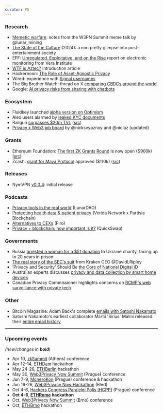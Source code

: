 ```yaml
---
curator: PG
---
```


### Research
* [Memetic warfare](https://dark.fi/insights/memetic-warfare.html): notes from the W3PN Summit meme talk by @lunar_mining
* [The State of the Culture](https://www.honest-broker.com/p/the-state-of-the-culture-2024) (2024): a non pretty glimpse into post-entertainment society
* EFF: [Unregulated, Exploitative, and on the Rise](https://www.eff.org/deeplinks/2024/02/unregulated-exploitative-and-rise-vera-institutes-report-electronic-monitoring) report on electronic monitoring from Vera Institute
* [WTF is Aztec?](https://aztec.network/blog/wtf-is-aztec/) introduction article
* Hackernoon: [The Role of Asset-Agnostic Privacy](https://hackernoon.com/navigating-multichain-environments-the-role-of-asset-agnostic-privacy)
* Wired: experience with [Signal usernames](https://web.archive.org/web/20240225123658/https://www.wired.com/story/signal-launches-usersnames-phone-number-privacy/)
* The Big Brother Watch: thread on X [comparing CBDCs around the world](https://x.com/bigbrotherwatch/status/1761005320938156182?s=46&t=b1BOenGGst5sOeePtNVPjQ)
* Google: [AI privacy risks from sharing with chatbots](https://www.forbes.com/sites/zakdoffman/2024/02/12/google-warns-as-free-ai-upgrade-for-iphone-android-and-samsung-users/)

### Ecosystem
* Fluidkey launched [alpha version on Optimism](https://twitter.com/fluidkey/status/1760364897831960833)
* Aleo users alarmed by [leaked KYC documents](https://cointelegraph.com/news/privacy-focused-aleo-users-concerned-after-kyc-documents-leak)
* Railgun [surpasses $20m TVL](https://x.com/RAILGUN_Project/status/1760811652482830549?s=2) ([src](https://defillama.com/protocol/railgun))
* [Privacy x Web3 job board](https://docs.google.com/spreadsheets/d/1dN6bIWyOh01Dl-y1iZh-1TASZxKUefD098BUALcnUb8/edit) by @nicksvyaznoy and @niclaz (updated)

### Grants
* Ethereum Foundation: [The first ZK Grants Round](https://esp.ethereum.foundation/zk-grants) is now open ($900k) ([src](https://twitter.com/ethereum/status/1760378315141939674))
* Zcash: [grant for Maya Protocol](https://forum.zcashcommunity.com/t/transparent-shielded-dex-with-maya-protocol/46857/46) approved ($110k) ([src](https://twitter.com/crypto_cr0c/status/1760091597902106955))

### Releases
* NymVPN [v0.0.4](https://x.com/nymproject/status/1760082042274918772?s=20): initial release

### Podcasts  
* [Privacy tools in the real world](https://x.com/lunarpunksquad/status/1760681059229048859?s=20) (LunarDAO)
* [Protecting health data & patient privacy](https://www.youtube.com/watch?v=1XplgVgPiXo) (Verida Network x Partisia Blockchain)
* [Alternatives to CEXs](https://twitter.com/firoorg/status/1761747274034774285) (Firo)
* [Privacy + blockchain: how important is it?](https://twitter.com/QuickswapDEX/status/1760428696534466743) (QuickSwap)

### Governments
* Russia [arrested a woman for a $51 donation](https://www.theguardian.com/world/2024/feb/20/russia-arrests-us-dual-national-for-51-ukrainian-charity-donation) to Ukraine charity, facing up to 20 years in prison
* [The real story of the SEC's suit](https://twitter.com/DavidLRipley/status/1760829432292405368) from Kraken CEO @DavidLRipley
* ‘Privacy and Security’ Should Be [the Core of National Digital ID](https://www.theepochtimes.com/world/privacy-and-security-should-be-the-core-of-national-digital-id-australias-largest-bank-5583047?welcomeuser=1)
* Australian experts discusses [privacy and data collection by smart home devices](https://www.theguardian.com/technology/2024/feb/11/is-my-home-spying-on-me-as-smart-devices-move-in-experts-fear-australians-are-oversharing)
* Canadian Privacy Commissioner highlights concerns on [RCMP's web surveillance with private tech](https://www.rebelnews.com/privacy_commissioner_highlights_concerns_on_rcmp_s_web_surveillance_with_private_tech)

### Other
* Bitcoin Magazine: Adam Back's complete [emails with Satoshi Nakamato](https://bitcoinmagazine.com/technical/bitcoin-adam-backs-complete-emails-satoshi-nakamoto)
* Satoshi Nakamoto's earliest collaborator Martii 'Sirius' Malmi released their [entire email history](https://bitcoinmagazine.com/technical/bitcoin-adam-backs-complete-emails-satoshi-nakamoto)  

---

### Upcoming events
*(new/changes in **bold**)*

* Apr 10, [zkSummit](https://www.zksummit.com/) (Athens) conference
* Apr 12-14, [ETHDam](https://www.ethdam.com/) hackathon
* May 24-26, [ETHBerlin](https://ethberlin.org/) hackathon
* May 30, [Web3Privacy Now Summit](https://web3privacy.info/events/) (Prague) conference
* Jun 7-9, [MoneroKon](https://monerokon.org/) (Prague) conference & hackathon
* Jun 19-26, [Web3Privacy Now Hackathon](https://web3privacy.info/events/) (Bled)
* Oct 4-6, [Hackers Congress Paralelní Polis (HCPP)](https://hcpp.cz/) (Prague) conference
* **Oct 4-6, [ETHRome](https://ethrome.org/) hackathon**
* Oct, [Web3Privacy Now Summit](https://web3privacy.info/events/) (Brno) conference
* Oct, [ETHBrno](https://ethbrno.cz/) hackathon

